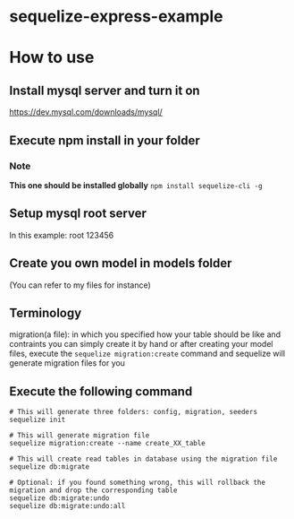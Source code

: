 # sequelize-express-example

# How to use
## Install mysql server and turn it on
https://dev.mysql.com/downloads/mysql/

## Execute npm install in your folder
### Note
**This one should be installed globally**
`npm install sequelize-cli -g`

## Setup mysql root server
In this example:
root
123456


## Create you own model in models folder
(You can refer to my files for instance)

## Terminology
migration(a file): in which you specified how your table should be like and contraints
you can simply create it by hand 
or 
after creating your model files, execute the `sequelize migration:create` command 
and sequelize will generate migration files for you

## Execute the following command
```
# This will generate three folders: config, migration, seeders
sequelize init 

# This will generate migration file
sequelize migration:create --name create_XX_table 

# This will create read tables in database using the migration file
sequelize db:migrate 

# Optional: if you found something wrong, this will rollback the migration and drop the corresponding table
sequelize db:migrate:undo 
sequelize db:migrate:undo:all
```
